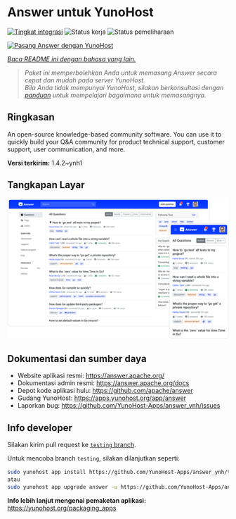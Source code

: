 <!--
N.B.: README ini dibuat secara otomatis oleh <https://github.com/YunoHost/apps/tree/master/tools/readme_generator>
Ini TIDAK boleh diedit dengan tangan.
-->

# Answer untuk YunoHost

[![Tingkat integrasi](https://apps.yunohost.org/badge/integration/answer)](https://ci-apps.yunohost.org/ci/apps/answer/)
![Status kerja](https://apps.yunohost.org/badge/state/answer)
![Status pemeliharaan](https://apps.yunohost.org/badge/maintained/answer)

[![Pasang Answer dengan YunoHost](https://install-app.yunohost.org/install-with-yunohost.svg)](https://install-app.yunohost.org/?app=answer)

*[Baca README ini dengan bahasa yang lain.](./ALL_README.md)*

> *Paket ini memperbolehkan Anda untuk memasang Answer secara cepat dan mudah pada server YunoHost.*  
> *Bila Anda tidak mempunyai YunoHost, silakan berkonsultasi dengan [panduan](https://yunohost.org/install) untuk mempelajari bagaimana untuk memasangnya.*

## Ringkasan

An open-source knowledge-based community software. You can use it to quickly build your Q&A community for product technical support, customer support, user communication, and more.


**Versi terkirim:** 1.4.2~ynh1

## Tangkapan Layar

![Tangkapan Layar pada Answer](./doc/screenshots/screenshot.png)

## Dokumentasi dan sumber daya

- Website aplikasi resmi: <https://answer.apache.org/>
- Dokumentasi admin resmi: <https://answer.apache.org/docs>
- Depot kode aplikasi hulu: <https://github.com/apache/answer>
- Gudang YunoHost: <https://apps.yunohost.org/app/answer>
- Laporkan bug: <https://github.com/YunoHost-Apps/answer_ynh/issues>

## Info developer

Silakan kirim pull request ke [`testing` branch](https://github.com/YunoHost-Apps/answer_ynh/tree/testing).

Untuk mencoba branch `testing`, silakan dilanjutkan seperti:

```bash
sudo yunohost app install https://github.com/YunoHost-Apps/answer_ynh/tree/testing --debug
atau
sudo yunohost app upgrade answer -u https://github.com/YunoHost-Apps/answer_ynh/tree/testing --debug
```

**Info lebih lanjut mengenai pemaketan aplikasi:** <https://yunohost.org/packaging_apps>
